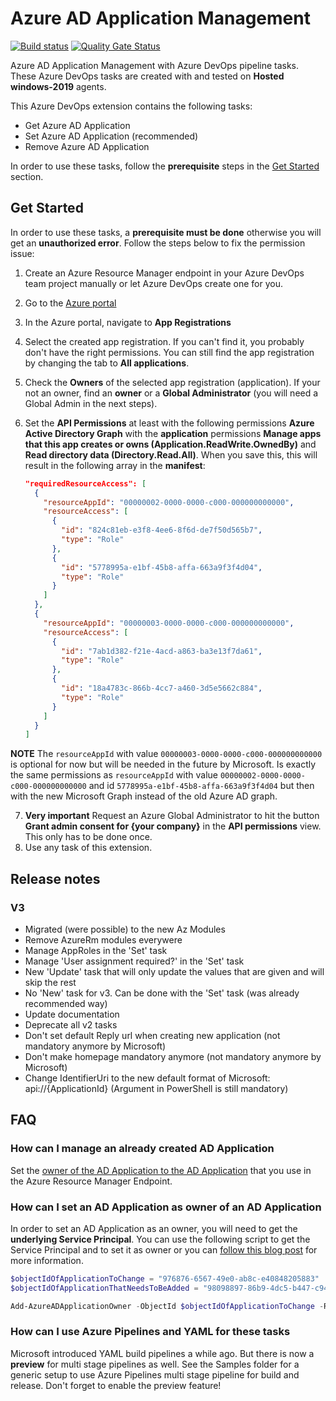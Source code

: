 # Azure AD Application Management

[![Build status](https://ralphjansen.visualstudio.com/AzureAdApplicationManagement/_apis/build/status/Vsts-Extension?branchName=master)](https://ralphjansen.visualstudio.com/AzureAdApplicationManagement/_build/latest?definitionId=12&branchName=master) [![Quality Gate Status](https://sonarcloud.io/api/project_badges/measure?project=LockTar_AzureAdApplicationManagement&metric=alert_status)](https://sonarcloud.io/dashboard?id=LockTar_AzureAdApplicationManagement)

Azure AD Application Management with Azure DevOps pipeline tasks. These Azure DevOps tasks are created with and tested on **Hosted windows-2019** agents.

This Azure DevOps extension contains the following tasks:

- Get Azure AD Application
- Set Azure AD Application (recommended)
- Remove Azure AD Application

In order to use these tasks, follow the **prerequisite** steps in the [Get Started](#get-started) section.

## Get Started

In order to use these tasks, a **prerequisite must be done** otherwise you will get an **unauthorized error**. Follow the steps below to fix the permission issue:

1. Create an Azure Resource Manager endpoint in your Azure DevOps team project manually or let Azure DevOps create one for you.
2. Go to the [Azure portal](https://portal.azure.com)
3. In the Azure portal, navigate to **App Registrations**
4. Select the created app registration. If you can't find it, you probably don't have the right permissions. You can still find the app registration by changing the tab to **All applications**.
5. Check the **Owners** of the selected app registration (application). If your not an owner, find an **owner** or a **Global Administrator** (you will need a Global Admin in the next steps).
6. Set the **API Permissions** at least with the following permissions **Azure Active Directory Graph** with the **application** permissions **Manage apps that this app creates or owns (Application.ReadWrite.OwnedBy)** and **Read directory data (Directory.Read.All)**. When you save this, this will result in the following array in the **manifest**:

    ```json
    "requiredResourceAccess": [
      {
        "resourceAppId": "00000002-0000-0000-c000-000000000000",
        "resourceAccess": [
          {
            "id": "824c81eb-e3f8-4ee6-8f6d-de7f50d565b7",
            "type": "Role"
          },
          {
            "id": "5778995a-e1bf-45b8-affa-663a9f3f4d04",
            "type": "Role"
          }
        ]
      },
      {
        "resourceAppId": "00000003-0000-0000-c000-000000000000",
        "resourceAccess": [
          {
            "id": "7ab1d382-f21e-4acd-a863-ba3e13f7da61",
            "type": "Role"
          },
          {
            "id": "18a4783c-866b-4cc7-a460-3d5e5662c884",
            "type": "Role"
          }
        ]
      }
    ]
    ```

**NOTE** The `resourceAppId` with value `00000003-0000-0000-c000-000000000000` is optional for now but will be needed in the future by Microsoft. Is exactly the same permissions as `resourceAppId` with value `00000002-0000-0000-c000-000000000000` and id `5778995a-e1bf-45b8-affa-663a9f3f4d04` but then with the new Microsoft Graph instead of the old Azure AD graph.

7. **Very important** Request an Azure Global Administrator to hit the button **Grant admin consent for {your company}** in the **API permissions** view. This only has to be done once.
8. Use any task of this extension.

## Release notes

### V3

- Migrated (were possible) to the new Az Modules
- Remove AzureRm modules everywere
- Manage AppRoles in the 'Set' task
- Manage 'User assignment required?' in the 'Set' task
- New 'Update' task that will only update the values that are given and will skip the rest
- No 'New' task for v3. Can be done with the 'Set' task (was already recommended way)
- Update documentation
- Deprecate all v2 tasks
- Don't set default Reply url when creating new application (not mandatory anymore by Microsoft)
- Don't make homepage mandatory anymore (not mandatory anymore by Microsoft)
- Change IdentifierUri to the new default format of Microsoft: api://{ApplicationId} (Argument in PowerShell is still mandatory)

## FAQ

### How can I manage an already created AD Application

Set the [owner of the AD Application to the AD Application](#How-can-I-set-an-AD-Application-as-owner-of-an-AD-Application) that you use in the Azure Resource Manager Endpoint.

### How can I set an AD Application as owner of an AD Application

In order to set an AD Application as an owner, you will need to get the **underlying Service Principal**. You can use the following script to get the Service Principal and to set it as owner or you can [follow this blog post](https://www.locktar.nl/programming/powershell/add-azure-ad-application-as-owner-of-another-ad-application) for more information.

```powershell
$objectIdOfApplicationToChange = "976876-6567-49e0-ab8c-e40848205883"
$objectIdOfApplicationThatNeedsToBeAdded = "98098897-86b9-4dc5-b447-c94138db3a61"

Add-AzureADApplicationOwner -ObjectId $objectIdOfApplicationToChange -RefObjectId (Get-AzureRmADApplication -ObjectId $objectIdOfApplicationThatNeedsToBeAdded | Get-AzureRmADServicePrincipal).Id
```

### How can I use Azure Pipelines and YAML for these tasks

Microsoft introduced YAML build pipelines a while ago. But there is now a **preview** for multi stage pipelines as well. See the Samples folder for a generic setup to use Azure Pipelines multi stage pipeline for build and release.
Don't forget to enable the preview feature!

